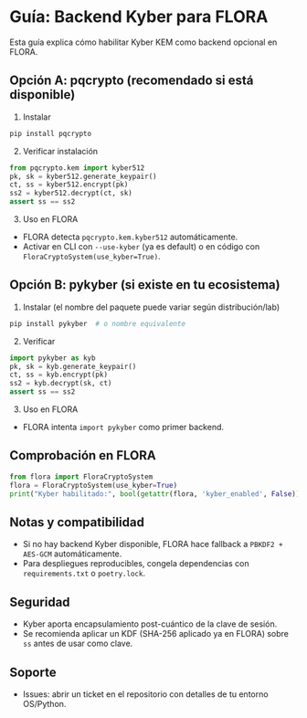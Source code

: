 # Guía: Backend Kyber para FLORA

Esta guía explica cómo habilitar Kyber KEM como backend opcional en FLORA.

## Opción A: pqcrypto (recomendado si está disponible)

1. Instalar
```bash
pip install pqcrypto
```

2. Verificar instalación
```python
from pqcrypto.kem import kyber512
pk, sk = kyber512.generate_keypair()
ct, ss = kyber512.encrypt(pk)
ss2 = kyber512.decrypt(ct, sk)
assert ss == ss2
```

3. Uso en FLORA
- FLORA detecta `pqcrypto.kem.kyber512` automáticamente.
- Activar en CLI con `--use-kyber` (ya es default) o en código con `FloraCryptoSystem(use_kyber=True)`.

## Opción B: pykyber (si existe en tu ecosistema)

1. Instalar (el nombre del paquete puede variar según distribución/lab)
```bash
pip install pykyber  # o nombre equivalente
```

2. Verificar
```python
import pykyber as kyb
pk, sk = kyb.generate_keypair()
ct, ss = kyb.encrypt(pk)
ss2 = kyb.decrypt(sk, ct)
assert ss == ss2
```

3. Uso en FLORA
- FLORA intenta `import pykyber` como primer backend.

## Comprobación en FLORA
```python
from flora import FloraCryptoSystem
flora = FloraCryptoSystem(use_kyber=True)
print("Kyber habilitado:", bool(getattr(flora, 'kyber_enabled', False)))
```

## Notas y compatibilidad
- Si no hay backend Kyber disponible, FLORA hace fallback a `PBKDF2 + AES-GCM` automáticamente.
- Para despliegues reproducibles, congela dependencias con `requirements.txt` o `poetry.lock`.

## Seguridad
- Kyber aporta encapsulamiento post-cuántico de la clave de sesión.
- Se recomienda aplicar un KDF (SHA-256 aplicado ya en FLORA) sobre `ss` antes de usar como clave.

## Soporte
- Issues: abrir un ticket en el repositorio con detalles de tu entorno OS/Python.


